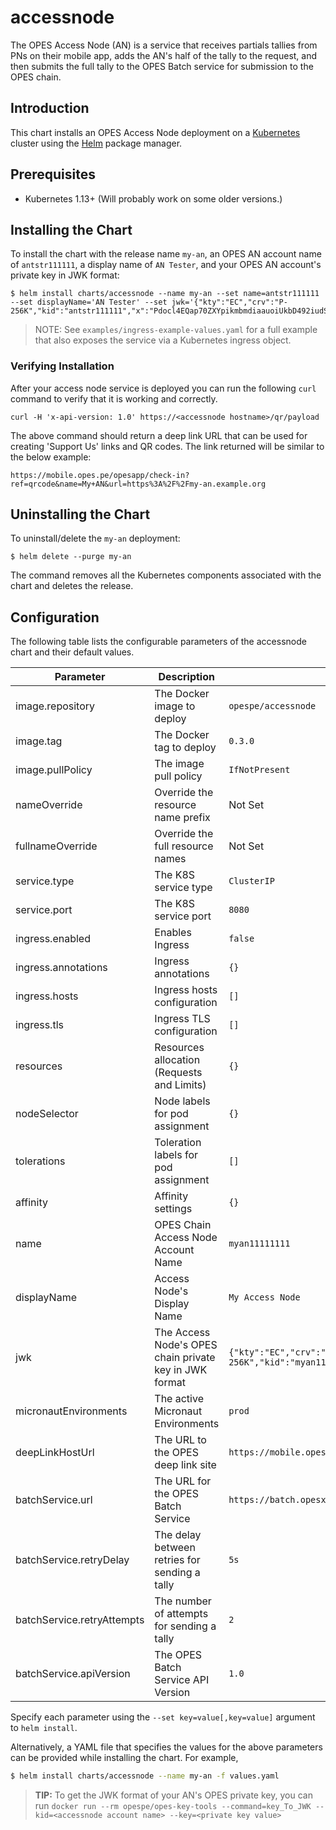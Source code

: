 # accessnode

The OPES Access Node (AN) is a service that receives partials tallies from PNs on their mobile app, adds the AN's half of the tally to the request, and then submits the full tally to the OPES Batch service for submission to the OPES chain.

## Introduction

This chart installs an OPES Access Node deployment on a [Kubernetes](http://kubernetes.io) cluster using the [Helm](https://helm.sh) package manager.

## Prerequisites

* Kubernetes 1.13+ (Will probably work on some older versions.)

## Installing the Chart

To install the chart with the release name `my-an`, an OPES AN account name of `antstr111111`, a display name of `AN Tester`, and your OPES AN account's private key in JWK format:

```
$ helm install charts/accessnode --name my-an --set name=antstr111111 --set displayName='AN Tester' --set jwk='{"kty":"EC","crv":"P-256K","kid":"antstr111111","x":"Pdocl4EQap70ZXYpikmbmdiaauoiUkbD492iudSuY/c=","y":"N0Dhf2p720m3KQMlup+5beV116ibJCKwMvS3UOQlI4E=","d":"SnpJcxLdDhUVGr+CRBbcQ1Zn0MqtO3oMPPX+rTrD7lc="}'
```

> NOTE: See `examples/ingress-example-values.yaml` for a full example that also exposes the service via a Kubernetes ingress object.

### Verifying Installation

After your access node service is deployed you can run the following `curl` command to verify that it is working and correctly.

```
curl -H 'x-api-version: 1.0' https://<accessnode hostname>/qr/payload
```

The above command should return a deep link URL that can be used for creating 'Support Us' links and QR codes. The link returned will be similar to the below example:

```
https://mobile.opes.pe/opesapp/check-in?ref=qrcode&name=My+AN&url=https%3A%2F%2Fmy-an.example.org
```

## Uninstalling the Chart

To uninstall/delete the `my-an` deployment:

```
$ helm delete --purge my-an
```

The command removes all the Kubernetes components associated with the chart and deletes the release.

## Configuration

The following table lists the configurable parameters of the accessnode chart and their default values.

| Parameter     | Description   | Default
| ------------- | ------------- | ----------
| image.repository | The Docker image to deploy | `opespe/accessnode`
| image.tag | The Docker tag to deploy | `0.3.0`
| image.pullPolicy  | The image pull policy | `IfNotPresent`
| nameOverride  | Override the resource name prefix | Not Set
| fullnameOverride  | Override the full resource names  | Not Set
| service.type  | The K8S service type  | `ClusterIP`
| service.port  | The K8S service port  | `8080`
| ingress.enabled   | Enables Ingress   | `false`
| ingress.annotations   | Ingress annotations   | `{}`
| ingress.hosts | Ingress hosts configuration | `[]`
| ingress.tls   | Ingress TLS configuration | `[]`
| resources | Resources allocation (Requests and Limits)    | `{}`
| nodeSelector  | Node labels for pod assignment    | `{}`
| tolerations   | Toleration labels for pod assignment  | `[]`
| affinity  | Affinity settings | `{}`
| name  | OPES Chain Access Node Account Name   | `myan11111111`
| displayName   | Access Node's Display Name    | `My Access Node`
| jwk   | The Access Node's OPES chain private key in JWK format    | `{"kty":"EC","crv":"P-256K","kid":"myan11111111","x":"Pdocl4EQap70ZXYpikmbmdiaauoiUkbD492iudSuY/c=","y":"N0Dhf2p720m3KQMlup+5beV116ibJCKwMvS3UOQlI4E=","d":"SnpJcxLdDhUVGr+CRBbcQ1Zn0MqtO3oMPPX+rTrD7lc="}`
| micronautEnvironments | The active Micronaut Environments | `prod`
| deepLinkHostUrl   | The URL to the OPES deep link site    | `https://mobile.opes.pe`
| batchService.url  | The URL for the OPES Batch Service | `https://batch.opesx.io`
| batchService.retryDelay   | The delay between retries for sending a tally | `5s`
| batchService.retryAttempts    | The number of attempts for sending a tally    | `2`
| batchService.apiVersion   | The OPES Batch Service API Version    | `1.0`

Specify each parameter using the `--set key=value[,key=value]` argument to `helm install`.

Alternatively, a YAML file that specifies the values for the above parameters can be provided while installing the chart. For example,

```bash
$ helm install charts/accessnode --name my-an -f values.yaml
```

> **TIP:** To get the JWK format of your AN's OPES private key, you can run `docker run --rm opespe/opes-key-tools --command=key_To_JWK --kid=<accessnode account name> --key=<private key value>`
